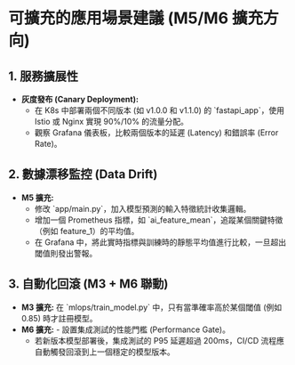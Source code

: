 # 可擴充的應用場景建議 (M5/M6 擴充方向)

## 1. 服務擴展性
- **灰度發布 (Canary Deployment):**
  - 在 K8s 中部署兩個不同版本 (如 v1.0.0 和 v1.1.0) 的 \`fastapi_app\`，使用 Istio 或 Nginx 實現 90%/10% 的流量分配。
  - 觀察 Grafana 儀表板，比較兩個版本的延遲 (Latency) 和錯誤率 (Error Rate)。

## 2. 數據漂移監控 (Data Drift)
- **M5 擴充:**
  - 修改 \`app/main.py\`，加入模型預測的輸入特徵統計收集邏輯。
  - 增加一個 Prometheus 指標，如 \`ai_feature_mean\`，追蹤某個關鍵特徵（例如 feature_1）的平均值。
  - 在 Grafana 中，將此實時指標與訓練時的靜態平均值進行比較，一旦超出閾值則發出警報。

## 3. 自動化回滾 (M3 + M6 聯動)
- **M3 擴充:** 在 \`mlops/train_model.py\` 中，只有當準確率高於某個閾值 (例如 0.85) 時才註冊模型。
- **M6 擴充:** - 設置集成測試的性能門檻 (Performance Gate)。
  - 若新版本模型部署後，集成測試的 P95 延遲超過 200ms，CI/CD 流程應自動觸發回滾到上一個穩定的模型版本。

